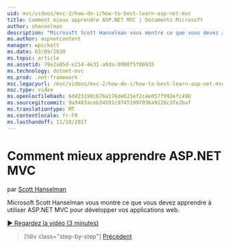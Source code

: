 ```yaml
---
uid: mvc/videos/mvc-2/how-do-i/how-to-best-learn-asp-net-mvc
title: Comment mieux apprendre ASP.NET MVC | Documents Microsoft
author: shanselman
description: "Microsoft Scott Hanselman vous montre ce que vous devez apprendre à utiliser ASP.NET MVC pour développer vos applications web."
ms.author: aspnetcontent
manager: wpickett
ms.date: 03/09/2010
ms.topic: article
ms.assetid: 79e2a85d-e214-4e31-a9da-0980f5f86935
ms.technology: dotnet-mvc
ms.prod: .net-framework
msc.legacyurl: /mvc/videos/mvc-2/how-do-i/how-to-best-learn-asp-net-mvc
msc.type: video
ms.openlocfilehash: 6d423190c67ba176de621ef2c4e057f992efc49b
ms.sourcegitcommit: 9a9483aceb34591c97451997036a9120c3fe2baf
ms.translationtype: MT
ms.contentlocale: fr-FR
ms.lasthandoff: 11/10/2017
---
```

<a name="how-to-best-learn-aspnet-mvc"></a>Comment mieux apprendre ASP.NET MVC
====================
par [Scott Hanselman](https://github.com/shanselman)

Microsoft Scott Hanselman vous montre ce que vous devez apprendre à utiliser ASP.NET MVC pour développer vos applications web.

[&#9654; Regardez la vidéo (3 minutes)](https://channel9.msdn.com/Blogs/ASP-NET-Site-Videos/how-to-best-learn-asp-net-mvc)

>[!div class="step-by-step"]
[Précédent](5-minute-introduction-to-aspnet-mvc.md)
